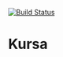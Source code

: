 [![Build Status](https://travis-ci.org/timalexy/kursa.svg?branch=master)](https://travis-ci.org/timalexy/kursa)

# Kursa
